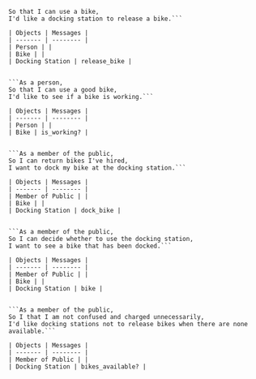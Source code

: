 ```As a person,
So that I can use a bike,
I'd like a docking station to release a bike.```

| Objects | Messages |
| ------- | -------- |
| Person | |
| Bike | |
| Docking Station | release_bike |


```As a person,
So that I can use a good bike,
I'd like to see if a bike is working.```

| Objects | Messages |
| ------- | -------- |
| Person | |
| Bike | is_working? |


```As a member of the public,
So I can return bikes I've hired,
I want to dock my bike at the docking station.```

| Objects | Messages |
| ------- | -------- |
| Member of Public | |
| Bike | |
| Docking Station | dock_bike |


```As a member of the public,
So I can decide whether to use the docking station,
I want to see a bike that has been docked.```

| Objects | Messages |
| ------- | -------- |
| Member of Public | |
| Bike | |
| Docking Station | bike |


```As a member of the public,
So I that I am not confused and charged unnecessarily,
I'd like docking stations not to release bikes when there are none available.```

| Objects | Messages |
| ------- | -------- |
| Member of Public | |
| Docking Station | bikes_available? |
